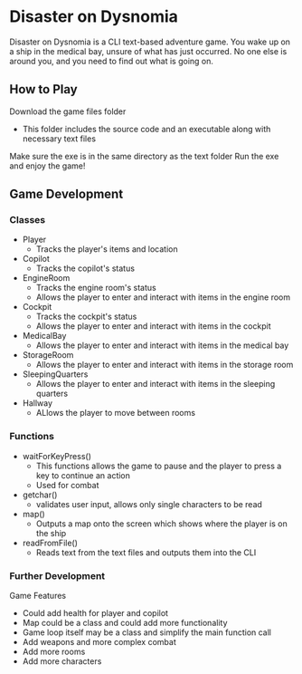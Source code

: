 # Disaster on Dysnomia
Disaster on Dysnomia is a CLI text-based adventure game. You wake up on a ship in the medical bay, unsure of what has just occurred. No one else is around you, and you need to find out what is going on.

## How to Play
Download the game files folder
- This folder includes the source code and an executable along with necessary text files

Make sure the exe is in the same directory as the text folder
Run the exe and enjoy the game!

## Game Development
### Classes
- Player
  - Tracks the player's items and location
- Copilot
  - Tracks the copilot's status
- EngineRoom
  - Tracks the engine room's status
  - Allows the player to enter and interact with items in the engine room
- Cockpit
  - Tracks the cockpit's status
  - Allows the player to enter and interact with items in the cockpit
- MedicalBay
  - Allows the player to enter and interact with items in the medical bay
- StorageRoom
  - Allows the player to enter and interact with items in the storage room
- SleepingQuarters
  - Allows the player to enter and interact with items in the sleeping quarters
- Hallway
  - ALlows the player to move between rooms

### Functions
- waitForKeyPress()
  - This functions allows the game to pause and the player to press a key to continue an action
  - Used for combat
- getchar()
  - validates user input, allows only single characters to be read
- map()
  - Outputs a map onto the screen which shows where the player is on the ship
- readFromFile()
  - Reads text from the text files and outputs them into the CLI
 
### Further Development
Game Features
- Could add health for player and copilot
- Map could be a class and could add more functionality
- Game loop itself may be a class and simplify the main function call
- Add weapons and more complex combat
- Add more rooms
- Add more characters
